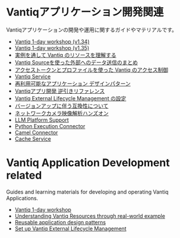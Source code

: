 # Vantiqアプリケーション開発関連

Vantiqアプリケーションの開発や運用に関するガイドやマテリアルです。

- [Vantiq 1-day workshop (v1.34)](./1-day-workshop/docs/jp/readme.md)
- [Vantiq 1-day workshop (v1.35)](./1-day-workshop-135/docs/jp/readme.md)
- [実例を通して Vantiq のリソースを理解する](./vantiq-resources-introduction/docs/jp/Vantiq_resources_introduction.md)
- [Vantiq Sourceを使った外部へのデータ送信のまとめ](./docs/jp/data_sending.md)
- [アクセストークンとプロファイルを使った Vantiq のアクセス制御](./accesstoken_profile/readme.md)
- [Vantiq Service](./docs/jp/vantiq-service.md)
- [再利用可能なアプリケーション デザインパターン](./docs/jp/reusable-design-patterns.md)
- [Vantiqアプリ開発 逆引きリファレンス](./docs/jp/reverse-lookup.md)
- [Vantiq External Lifecycle Management の設定](./docs/jp/Vantiq_ExtLifecycleManagement_SetupProcedure.md)
- [バージョンアップに伴う互換性について](./docs/jp/incompatibilities.md)
- [ネットワークカメラ映像解析ハンズオン](./vantiq-videostream/docs/jp/hands-on-lab.md)
- [LLM Platform Support](./docs/jp/LLM_Platform_Support.md)
- [Python Execution Connector](./docs/jp/python-execution-connector.md)
- [Camel Connector](./docs/jp/camel-connector.md)
- [Cache Service](./docs/jp/cache-service.md)

# Vantiq Application Development related

Guides and learning materials for developing and operating Vantiq Applications.

- [Vantiq 1-day workshop](./1-day-workshop/docs/eng/readme.md)
- [Understanding Vantiq Resources through real-world example](./vantiq-resources-introduction/docs/eng/Vantiq_resources_introduction.md)
- [Reusable application design patterns](./docs/eng/reusable-design-patterns.md)
- [Set up Vantiq External Lifecycle Management](./docs/eng/Vantiq_ExtLifecycleManagement_SetupProcedure.md)
